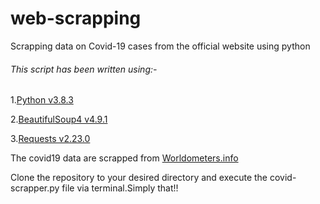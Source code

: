 # web-scrapping
Scrapping data on Covid-19 cases from the official website using python

###### This script has been written using:-

1.[Python v3.8.3](https://www.python.org/downloads/)

2.[BeautifulSoup4 v4.9.1](https://pypi.org/project/beautifulsoup4/)

3.[Requests v2.23.0](https://pypi.org/project/requests/)

The covid19 data are scrapped from [Worldometers.info](https://www.worldometers.info/coronavirus/)

Clone the repository to your desired directory and execute the covid-scrapper.py file via terminal.Simply that!!

